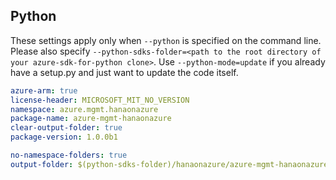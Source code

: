 ## Python

These settings apply only when `--python` is specified on the command line.
Please also specify `--python-sdks-folder=<path to the root directory of your azure-sdk-for-python clone>`.
Use `--python-mode=update` if you already have a setup.py and just want to update the code itself.

``` yaml $(python)
azure-arm: true
license-header: MICROSOFT_MIT_NO_VERSION
namespace: azure.mgmt.hanaonazure
package-name: azure-mgmt-hanaonazure
clear-output-folder: true
package-version: 1.0.0b1
```

``` yaml $(python)
no-namespace-folders: true
output-folder: $(python-sdks-folder)/hanaonazure/azure-mgmt-hanaonazure/azure/mgmt/hanaonazure
```
